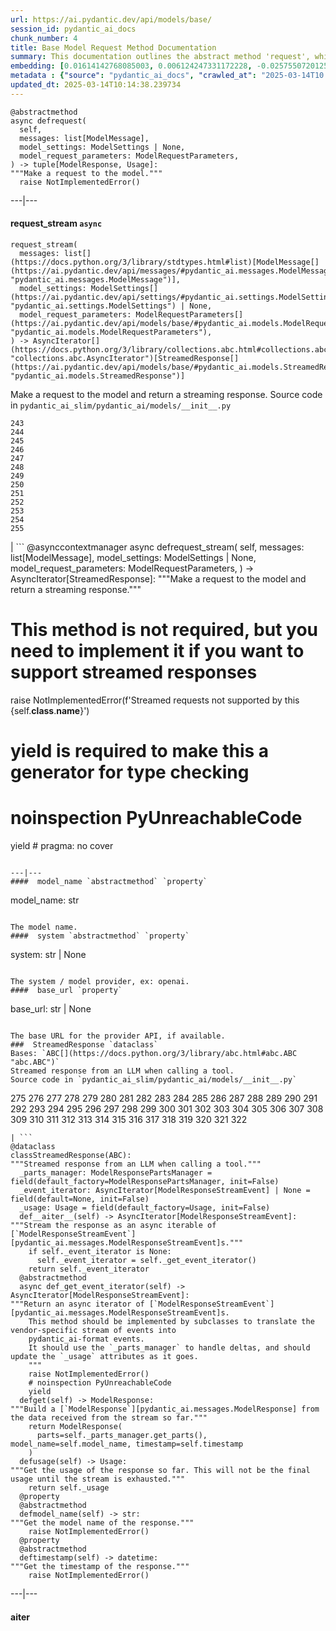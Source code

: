 ```yaml
---
url: https://ai.pydantic.dev/api/models/base/
session_id: pydantic_ai_docs
chunk_number: 4
title: Base Model Request Method Documentation
summary: This documentation outlines the abstract method 'request', which is intended to make asynchronous requests to a model, requiring a list of messages, optional model settings, and model request parameters. It also introduces 'request_stream', another asynchronous method that utilizes similar parameters to yield responses.
embedding: [0.01614142768085003, 0.006124247331172228, -0.02575507201254368, -0.04443639889359474, 0.013933849520981312, -0.01054533664137125, -0.061954595148563385, -0.02296592853963375, 0.009192305617034435, -0.02035481482744217, 0.012022989802062511, -0.056115198880434036, -0.0003927796788047999, -0.027535375207662582, -0.01476465817540884, -0.0016957400366663933, 0.018170975148677826, 0.02383234351873398, 0.027084365487098694, 0.07144955545663834, 0.039332859218120575, 0.009079553186893463, -0.009827280417084694, -0.012189151719212532, -0.0036229195538908243, 0.008254678919911385, -0.03945154696702957, 0.06447076052427292, -0.0536465086042881, -0.04002124443650246, 0.006848237942904234, -0.01880001462996006, -0.035914674401283264, -0.018610116094350815, 0.01616516523063183, -0.014052536338567734, -0.0210788045078516, 0.011043822392821312, -0.015642942860722542, 0.012462131679058075, 0.014266173355281353, -0.06693945080041885, 0.0006883844034746289, 0.007969830185174942, -0.01997501589357853, 0.03783740475773811, 0.005708843003958464, 0.030811136588454247, 0.02687072940170765, 0.03266265243291855, -0.007364526391029358, 0.02874598279595375, -0.009447482414543629, -0.037742454558610916, 0.02563638426363468, -0.023689918220043182, -0.02649093046784401, 0.02606365829706192, -0.003738639410585165, -0.052317213267087936, 0.011761878617107868, -0.0032876289915293455, -0.059248533099889755, -0.04332074150443077, -0.028532346710562706, -0.022336887195706367, -0.017446983605623245, 0.036935385316610336, -0.02717931568622589, -0.001522160368040204, -0.01757754012942314, 0.008041041903197765, -0.05293438583612442, 0.0021363652776926756, -0.039641447365283966, -0.0384545773267746, 0.006480308249592781, 0.02613486908376217, 0.007061874493956566, 0.010230816900730133, -0.001964269205927849, 0.02575507201254368, -0.010954806581139565, 0.007821471430361271, -0.001550348475575447, -0.007969830185174942, -0.08122935891151428, 0.0022535687312483788, -0.02075834944844246, -0.04135053977370262, -0.044650036841630936, 0.018562640994787216, -0.05260206386446953, 0.009227911941707134, 0.06955055892467499, 0.009839149191975594, -0.005708843003958464, -0.03142830729484558, 0.01806415617465973, 0.023511888459324837, 0.02603992074728012, -0.02760658785700798, -0.0420389249920845, -0.0172333475202322, 0.05136771872639656, 0.01398132462054491, 0.029671741649508476, -0.013304809108376503, -0.019678298383951187, -0.024853050708770752, -0.06385358422994614, 0.03669800981879234, 0.03862074017524719, -0.02494800090789795, -0.05151014402508736, -0.0018129433738067746, -0.041231852024793625, -0.0056554339826107025, -0.008189400658011436, -0.003575444919988513, -0.015975264832377434, 0.013114909641444683, 0.029814165085554123, 0.020188653841614723, -0.0004702970909420401, 0.012135742232203484, -0.0013530313735827804, -0.06024550274014473, -0.05492832884192467, -0.026229819282889366, 0.0691232904791832, -0.009987507946789265, 0.01284192968159914, -0.05402630567550659, -0.025826284661889076, 0.00881844200193882, -0.028461134061217308, 0.004952213726937771, -0.04040104150772095, -0.00544773181900382, 0.026182344183325768, -0.020247995853424072, -0.016402538865804672, 0.00440922100096941, 0.011939908377826214, 0.0017803044756874442, -0.01168473158031702, -0.012165414169430733, -0.017363904044032097, 0.0039671119302511215, 0.01997501589357853, 0.033517200499773026, -0.001688322052359581, 0.0003638497437350452, -0.020247995853424072, -0.03221164271235466, 0.009880689904093742, 0.029220731928944588, 0.009821346029639244, -0.0035576417576521635, -0.02843739651143551, 0.028698507696390152, -0.017850520089268684, 0.014313648454844952, -0.05459600314497948, 0.003148171817883849, -0.028200022876262665, -0.0037772126961499453, -0.04643034189939499, -0.037338919937610626, 0.012628293596208096, 0.043914176523685455, -0.018598247319459915, 0.017553802579641342, 0.02798638679087162, -0.039237912744283676, -0.0688384398818016, -0.059248533099889755, 0.004335041623562574, -0.06342631578445435, -0.021256836131215096, -0.004860231187194586, -0.07064247876405716, -0.055450551211833954, -0.03157073259353638, -0.018159106373786926, 0.017031580209732056, 0.026182344183325768, 0.022384362295269966, 0.028556084260344505, -0.019785117357969284, 0.06575258076190948, 0.02373739331960678, 6.685413973173127e-05, -0.041991449892520905, 0.007210233248770237, 0.008035107515752316, -0.0086522800847888, 0.04711872711777687, 0.024781838059425354, 0.04913640394806862, 0.04317831993103027, 0.04089953005313873, -0.08754350990056992, 0.007198364473879337, -0.005005622748285532, -0.03107224777340889, 0.068790964782238, -0.05435863137245178, 0.032401543110609055, 0.013292940333485603, -0.02879345789551735, 0.033564675599336624, -0.03304244950413704, -0.036650534719228745, 0.0061361161060631275, -0.029742954298853874, -0.0035398388281464577, -0.010284225456416607, 0.0051421127282083035, -0.01074710488319397, 0.06271418929100037, 0.03947528451681137, 0.0031363030429929495, -0.0211144108325243, 0.01513258833438158, -0.023333856835961342, -0.0344429574906826, -0.02796264924108982, -0.018182843923568726, 0.013245465233922005, -0.00023922842228785157, -0.018265923485159874, -0.04173033684492111, 0.015488648787140846, -0.05407378077507019, -0.0006865299073979259, 0.018123500049114227, 0.03033638931810856, -0.05440610647201538, 0.012379050254821777, -0.025565171614289284, -0.02758285030722618, 0.02566012181341648, 0.02687072940170765, 0.008230941370129585, 0.014859608374536037, -0.05905863270163536, 0.009043946862220764, 0.04866165667772293, 0.07159198075532913, -0.09153138846158981, -0.0028662902768701315, -0.006913515739142895, -0.03420558199286461, -0.012936878949403763, -0.036959122866392136, -0.006118312943726778, -0.0210669357329607, -0.024710625410079956, 0.007625637575984001, 0.03676922246813774, -0.06048287823796272, 0.017945468425750732, 0.010420715436339378, -0.014539153315126896, 0.004335041623562574, -0.021945219486951828, 0.04567074403166771, -0.01615329645574093, -0.02001062221825123, 0.014610365964472294, 0.02568385936319828, 0.0024672052823007107, -0.0537414588034153, 0.023333856835961342, 0.03254396468400955, 0.009512760676443577, 0.030075278133153915, -0.01951213739812374, 0.0382646769285202, 0.0043528443202376366, 0.03335103765130043, 0.02990911528468132, -0.017102790996432304, 0.019476531073451042, 0.0095958411693573, -0.0011112067149952054, 0.023583099246025085, 0.0077324556186795235, 0.018230317160487175, 0.0014917467487975955, 0.005964020267128944, -0.05293438583612442, 0.04645407944917679, -0.009726396761834621, 0.04018740728497505, 0.007233970798552036, -0.0033885128796100616, 0.0016675519291311502, 0.022847240790724754, -0.007121217902749777, -0.024247746914625168, 0.010646221227943897, -0.0015473812818527222, 0.04937377944588661, -0.002461270894855261, -0.007293314207345247, -0.0029805265367031097, -0.009275386109948158, 0.0537414588034153, 0.04253740981221199, -0.04106568917632103, -0.0011371695436537266, 0.0007403099443763494, -0.013601526618003845, 0.03425305709242821, -0.0019850395619869232, 0.032354068011045456, 0.0017179938731715083, 0.005394322797656059, 0.011560110375285149, -0.005818628706037998, -0.01800481230020523, 0.01611769013106823, 0.00603226525709033, 0.0016467816894873977, -0.036199524998664856, -0.04358185455203056, -0.01153637282550335, -0.014040668494999409, -0.023927291855216026, -0.04192023724317551, 0.0014012480387464166, 0.029220731928944588, -0.005910610780119896, -0.028152547776699066, -0.002274339087307453, 0.019096732139587402, 0.07491521537303925, -0.0024345663841813803, 0.005762252025306225, -0.06447076052427292, -0.0031452046241611242, -0.035890936851501465, 0.00956616923213005, 0.0421338714659214, 0.03147578239440918, -0.04248993471264839, 0.021007593721151352, 0.010082458145916462, 0.005100572481751442, 0.0173045601695776, 0.0015399634139612317, -0.024022242054343224, -0.030597500503063202, 0.028223760426044464, 0.0051183756440877914, -0.009839149191975594, 0.004972984082996845, -0.03529750555753708, 0.015369961969554424, -0.02649093046784401, -0.022692948579788208, -0.024853050708770752, 0.044650036841630936, -0.012925010174512863, -0.024781838059425354, -0.04135053977370262, -0.023476282134652138, 0.05108287185430527, 0.02720305323600769, -0.0017150266794487834, -0.03140456974506378, -0.02371365576982498, -0.02986164018511772, -0.014586628414690495, 0.021577291190624237, -0.020153047516942024, 0.038217201828956604, 0.04438892379403114, 0.007334854453802109, 0.009833214804530144, -0.018883096054196358, 0.015880316495895386, 0.028176285326480865, -0.023701786994934082, 0.003845457686111331, -0.023096483200788498, 0.014135617762804031, 0.032757602632045746, -0.04673892632126808, -0.010367306880652905, -0.02410532347857952, 0.03104851022362709, 0.014076273888349533, 0.030811136588454247, 0.010675892233848572, 0.05250711366534233, -0.006073805503547192, 0.02372552454471588, 0.02416466549038887, -0.002660071710124612, 0.033540938049554825, -0.004670332185924053, -0.0011431038146838546, 0.025185374543070793, 0.006444702390581369, 0.05217479169368744, 0.03244901821017265, 0.026538405567407608, -0.047403573989868164, 0.029007093980908394, -0.021363653242588043, 0.009281320497393608, -0.030122751370072365, 0.006569323595613241, 0.02912578172981739, 0.047759633511304855, 0.055023279041051865, -0.002016194863244891, -0.05991318076848984, -0.012984354048967361, -0.001298138638958335, -0.0023500018287450075, 0.060435403138399124, 0.019464662298560143, -0.06352126598358154, 0.026253556832671165, -0.034775279462337494, -0.0024226976092904806, -0.048899028450250626, 0.06238187104463577, -0.011115034110844135, 0.017328297719359398, 0.016248244792222977, -0.012379050254821777, -0.006777025759220123, 0.003041353542357683, -0.028247497975826263, 0.04099447652697563, -0.0021808729507029057, -0.0105275334790349, 0.03574851527810097, -0.019334107637405396, -6.008527634548955e-05, 0.020058097317814827, 0.031001035124063492, 0.014586628414690495, -0.0019390482921153307, 0.004275697749108076, 0.014408597722649574, -0.006207328289747238, -0.02192148193717003, -0.008747229352593422, -0.01266389898955822, 0.04742731153964996, 0.028508609160780907, 0.030217701569199562, -0.03567730262875557, -0.012438394129276276, -0.016212640330195427, -0.005593123380094767, 0.016758600249886513, -0.05013337358832359, -0.038881849497556686, 0.00378611427731812, 0.0011119485134258866, -0.025802547112107277, 0.030906086787581444, 0.02990911528468132, 0.019001783803105354, 0.0011416202178224921, 0.03033638931810856, -0.0011883532861247659, -0.0459081195294857, 0.03308992460370064, 0.00881844200193882, 0.02651466801762581, 0.004527907818555832, 0.006058969534933567, -0.02033107727766037, -0.056210145354270935, -0.006966924760490656, -0.04059094190597534, 0.03299497812986374, -0.0115304384380579, -0.06580005586147308, -0.044246502220630646, -0.02417653426527977, -0.007880814373493195, 0.00039055428351275623, 0.02264547348022461, -0.011328671127557755, 0.020615926012396812, -0.037054069340229034, -0.06409095972776413, 0.006468439474701881, 0.02179092727601528, -0.03031265176832676, -0.02689446695148945, -0.028983356431126595, -0.011358343064785004, 0.025850020349025726, 0.03919043764472008, 0.009821346029639244, 0.015085113234817982, 0.014574759639799595, 0.02227754332125187, 0.03311366215348244, -0.01998688466846943, 0.01381516270339489, 0.04379548877477646, 0.048519231379032135, -0.0008374848985113204, 0.012984354048967361, -0.001207639928907156, -0.015844710171222687, -0.023511888459324837, -0.0041184378787875175, 0.015381830744445324, -0.03387326002120972, -0.0038306217174977064, -0.00843864306807518, -0.03859700262546539, 0.006002593319863081, -0.009684856049716473, -0.02382047474384308, -0.002333682496100664, 0.0011816771002486348, 0.02687072940170765, 0.006741419900208712, 9.643316298024729e-05, -0.0012224757811054587, -0.00206812028773129, -0.0023069779854267836, 0.023618705570697784, -0.017399508506059647, -0.014918951317667961, -0.019749511033296585, -0.017031580209732056, 0.012723242864012718, -0.05606772378087044, -0.018194712698459625, -0.015096982009708881, 0.0191798135638237, 0.011245589703321457, -0.019298501312732697, 0.008533593267202377, -0.0015681515214964747, 0.02765406295657158, -0.0030101982410997152, 0.050370749086141586, -0.04384296387434006, -0.0043261400423944, 0.04460256174206734, -0.03983134403824806, -0.0037505081854760647, -0.021161885932087898, 0.00215713563375175, 0.0038068844005465508, 0.0004231932107359171, 0.041635386645793915, 0.01837274245917797, -0.02912578172981739, 0.0344666950404644, 0.034395482391119, 0.034656595438718796, -0.011488898657262325, 0.028152547776699066, 0.035439927130937576, 0.012355312705039978, -0.010978544130921364, -0.022538654506206512, -0.010782711207866669, -0.013530313968658447, 0.00826654676347971, -0.021992694586515427, -0.04192023724317551, 0.0005978855770081282, -0.009180436842143536, -0.04042477905750275, 0.004613955970853567, 0.022526785731315613, -0.024805575609207153, 0.005993691738694906, -0.008687885478138924, 0.04059094190597534, 0.00846831500530243, -0.006658338941633701, 0.04182528704404831, -0.01999875344336033, -0.009127027355134487, 0.013304809108376503, -0.019298501312732697, -0.021660370752215385, 0.03926164656877518, -0.007940158247947693, -0.042394984513521194, -0.014598497189581394, 0.06689197570085526, -0.006788894534111023, -0.031214671209454536, 0.05715964362025261, 0.00538245402276516, 0.0027401852421462536, 0.025019211694598198, 0.007447607349604368, -0.021256836131215096, 0.0008790253195911646, 0.013862637802958488, -0.009293189272284508, 0.0010348019422963262, -0.0384545773267746, -0.024853050708770752, 0.0010577975772321224, -0.04840054363012314, 0.011506701819598675, 0.04301215708255768, -0.017731832340359688, -0.01996314711868763, -0.01093700435012579, 0.03294750303030014, 0.01954774372279644, 0.023120220750570297, -0.014028799720108509, -0.017031580209732056, -0.0009569136891514063, -0.020829562097787857, 0.04823438450694084, 0.017162134870886803, 0.012201020494103432, 0.055023279041051865, 0.014598497189581394, -0.025114161893725395, 0.026752041652798653, 0.023559363558888435, -0.010652155615389347, -0.020022490993142128, -0.0067710913717746735, 0.01093700435012579, 0.0654677301645279, 0.048946503549814224, -0.00942967925220728, 0.011844959110021591, -0.03033638931810856, -0.02192148193717003, 0.02720305323600769, -0.0005452182376757264, -0.010800514370203018, 0.013079303316771984, -0.051937416195869446, 0.005418059881776571, 0.013862637802958488, 0.022692948579788208, -0.005231128074228764, -0.007762127555906773, 0.006955055985599756, 0.006266671698540449, 0.031998004764318466, -0.028105072677135468, 0.004949246533215046, -0.009631447494029999, 0.014479809440672398, -0.016972236335277557, 0.030573762953281403, 0.02763032540678978, 0.003269825829192996, -0.0017446983838453889, 0.010426649823784828, 0.01514445710927248, 0.02142299711704254, 0.030882349237799644, -0.007281445432454348, 0.008177531883120537, 0.009364401921629906, -7.747106428723782e-05, -0.023891685530543327, -0.03211669251322746, 0.06181217357516289, -0.0037505081854760647, 0.021339915692806244, -0.0537414588034153, -0.019785117357969284, -0.0026941942051053047, -0.051937416195869446, 0.02993285283446312, -0.002536933869123459, -0.018301529809832573, 0.03377830982208252, -0.023583099246025085, -0.045860644429922104, 0.009132961742579937, -0.026253556832671165, 0.030882349237799644, 0.012794454582035542, -0.04799700900912285, 0.0018307464197278023, 0.005124309565871954, -0.0653727799654007, -0.015215668827295303, -0.03921417519450188, -0.003106631338596344, 0.010432584211230278, 0.004750445950776339, -0.001185386092402041, 0.0004728933854494244, 0.0023796737659722567, 0.026609618216753006, -0.004038324113935232, -0.03976013511419296, 0.008391168899834156, -0.008391168899834156, 0.07368087023496628, -0.04372427985072136, -0.026348507031798363, 0.03940407186746597, 0.030526287853717804, 0.00189305713865906, 0.00094652856932953, -0.00440922100096941, 0.008230941370129585, -0.014907082542777061, -0.01170253474265337, 0.0017446983838453889, -0.030502550303936005, 0.006587126757949591, 0.05644752085208893, -0.0003063607437070459, 0.03152325749397278, -0.014586628414690495, 0.018705066293478012, -0.025541435927152634, -0.010064654983580112, -0.03368335962295532, -0.03073992393910885, -0.054216206073760986, -0.01305556669831276, -0.015488648787140846, 0.01989193633198738, -0.009073618799448013, -0.005637630820274353, -0.01571415364742279, 0.014847739599645138, 0.004539776593446732, -0.008106320165097713, -0.03332730010151863, 0.04403286427259445, -0.05298186093568802, -0.0061717224307358265, -0.01655683107674122, 0.007245839107781649, 0.003157073399052024, -0.002295109210535884, 0.02230128087103367, -0.018989915028214455, 0.012189151719212532, -0.010118063539266586, -0.03795609250664711, 0.0024864920414984226, -0.00312443426810205, -0.018194712698459625, 0.005477403290569782, 0.022764159366488457, -0.019476531073451042, -0.022538654506206512, -0.02611113339662552, 0.025826284661889076, 0.028176285326480865, -0.026633355766534805, -0.022384362295269966, -0.004688135348260403, 0.008539527654647827, 0.035083867609500885, 0.05535560101270676, -0.006545586045831442, 0.02377299964427948, 0.004100634716451168, 0.013874506577849388, -0.004335041623562574, 0.0383358895778656, -0.004794953390955925, -0.023108351975679398, 0.0007966862758621573, 0.01995127834379673, 0.004284599330276251, -0.027915174141526222, -0.00021308018767740577, -0.016758600249886513, -0.01685354858636856, -0.027725275605916977, 0.01300809159874916, 6.21252111159265e-05, 0.009489023126661777, 0.015619204379618168, -0.03771871700882912, 0.02960052900016308, -0.08099198341369629, -0.0036199523601680994, 0.03859700262546539, 0.0005088703474029899, 0.029291942715644836, 0.001980588771402836, -0.0041421749629080296, 0.011322736740112305, 0.009845083579421043, -0.03954649716615677, 0.01842021755874157, 0.01304369792342186, -0.011298999190330505, -0.038953062146902084, 0.05407378077507019, 0.017019711434841156, 0.0010006794473156333, -0.04018740728497505, 0.03985508158802986, -0.01991567201912403, 0.0015993068227544427, 0.012901273556053638, -0.053504083305597305, 0.03650810942053795, 0.013470971025526524, -0.030383862555027008, 0.010331700555980206, 0.012260363437235355, 0.03973639756441116, -0.03615204989910126, -0.012960616499185562, 0.021565422415733337, -0.009465285576879978, 0.016212640330195427, -0.051557619124650955, 0.043510641902685165, 0.010106194764375687, 0.015892185270786285, 0.01188056543469429, -0.020592188462615013, 0.002913764910772443, -0.024710625410079956, -0.021980825811624527, 0.009963770397007465, 0.03731518238782883, -0.016699256375432014, -0.026941942051053047, 0.009138896130025387, -0.03983134403824806, -0.023096483200788498, -0.024734362959861755, -0.027749013155698776, -0.04721367359161377, 0.022538654506206512, 0.017755569890141487, 0.05298186093568802, -0.052412163466215134, -0.028959618881344795, -0.03482275456190109, 0.016639912500977516, -0.00995190255343914, 0.0032282855827361345, 0.0005708101089112461, -0.011275261640548706, 0.010948872193694115, -0.017957337200641632, -0.0001910118298837915, -0.011138771660625935, -0.011109099723398685, -0.005542681086808443, 0.025588909164071083, -0.005640598013997078, -0.015963396057486534, 0.005002655554562807, 0.02145860344171524, -0.004613955970853567, 0.008355562575161457, 0.04346316680312157, -0.014384860172867775, 0.015476780012249947, 0.025019211694598198, 0.0052815699018538, 0.001637880108319223, 0.012782585807144642, -0.03871568664908409, -0.012343444861471653, 0.019488399848341942, -0.0072280364111065865, 0.006895712576806545, 0.05317176133394241, 0.02497173845767975, 0.015904054045677185, 0.011144706048071384, -0.038929324597120285, -0.038098517805337906, -0.017565671354532242, -0.015191931277513504, -0.00738826347514987, 0.014384860172867775, -0.009115158580243587, 0.0044151549227535725, 0.012901273556053638, -0.025137899443507195, -0.008236875757575035, 0.0038098515942692757, 0.006670207716524601, 0.020247995853424072, 0.007975764572620392, 0.017423246055841446, 0.04450761154294014, 0.013138647191226482, 0.007061874493956566, 0.004281632136553526, 0.028105072677135468, -0.024307090789079666, -0.012806323356926441, 0.08075461536645889, -0.007233970798552036, -0.018503297120332718, 0.025114161893725395, -0.01319799106568098, 0.02188587747514248, -0.017506327480077744, -0.002536933869123459, -0.008776901289820671, -0.0035457732155919075, 0.004367680288851261, 0.012509605847299099, -0.001131976954638958, -0.008403036743402481, 0.015227537602186203, 0.0421338714659214, -0.019262894988059998, 0.0051154084503650665, -0.032757602632045746, -0.0249954741448164, -0.005958085879683495, -0.015037639066576958, -0.028556084260344505, -0.03033638931810856, 0.015856578946113586, -0.02722679078578949, 0.035131342709064484, -0.012984354048967361, -0.04417528957128525, 0.02722679078578949, 0.017185872420668602, 0.012343444861471653, -0.007679046597331762, 0.0115423072129488, 0.02373739331960678, -0.015358093194663525, -0.021292442455887794, 0.013233596459031105, -0.004240091890096664, 0.005216292105615139, -0.02298966608941555, -0.025042949244379997, -0.02720305323600769, -0.01172627229243517, 0.006581192370504141, 0.025470223277807236, -0.004883968736976385, 0.005127276759594679, 0.0345379076898098, -0.01963082328438759, -0.009720462374389172, 0.0038780965842306614, -0.02836618572473526, 0.014313648454844952, -0.035914674401283264, 0.007868945598602295, 0.035819727927446365, 0.01287753600627184, 0.025019211694598198, 0.011120968498289585, 0.030051540583372116, -0.004548678174614906, 0.014824002049863338, 0.032757602632045746, -0.016188902780413628, 0.045480843633413315, 0.008871850557625294, 0.012735111638903618, 0.019393449649214745, 0.017387639731168747, -0.0014131166972219944, 0.038881849497556686, -0.0026674894616007805, 0.013506576418876648, -0.011566044762730598, 0.04296468198299408, -0.01493082009255886, -0.00488693593069911, -0.0007395681459456682, -0.0007121217786334455, 0.06176469847559929, 0.015417437069118023, -0.0460505411028862, 0.04023488238453865, 0.026277294382452965, 0.05981823056936264, 0.003978980705142021, 0.002993878675624728, 0.0011987383477389812, 0.02262173593044281, -0.029078306630253792, 0.006029298063367605, -0.027464164420962334, 0.003685230389237404, -0.010836119763553143, -0.023594968020915985, -0.01800481230020523, 0.013079303316771984, -0.042181346565485, -0.034775279462337494, -0.02722679078578949, -0.022787896916270256, 0.0005923221469856799, -0.01573789119720459, -0.01516819465905428, 0.02149420976638794, -0.010266422294080257, 0.02411719225347042, -0.022538654506206512, -0.004990786779671907, -0.017352035269141197, 0.03990255668759346, 0.017031580209732056, -4.51798623544164e-05, 0.03197426721453667, 0.0022120282519608736, -0.050370749086141586, 0.012028924189507961, 0.032828815281391144, -0.028105072677135468, 0.005889840889722109, -0.011192181147634983, 0.023618705570697784, -0.0013559985673055053, -0.007518819533288479, 0.0498010516166687, -0.023939160630106926, -0.02537527307868004, 0.025921232998371124, 0.028081336989998817, 0.018883096054196358, 0.02074648253619671, 0.034632857888936996, 0.0021808729507029057, -0.00652778334915638, 0.03399194777011871, 0.015975264832377434, 0.020936381071805954, 0.01571415364742279, -0.013245465233922005, -0.011156574822962284, 0.00158447097055614, 0.0021333983168005943, 0.02796264924108982, -0.0038365561049431562, 0.02264547348022461, 0.0022001597099006176, 0.025826284661889076, -0.005278602708131075, -0.01872880384325981, -0.024010373279452324, 0.01992754079401493, -0.00746541004627943, 0.06309399008750916, -0.03712528198957443, 0.006088641472160816, 0.011583847925066948, 0.03271012753248215, 0.009726396761834621, -0.005284537095576525, 0.012040792964398861, -0.029268205165863037, -0.0053260778076946735, 0.0025903431233018637, -0.03071618638932705, 0.00846238061785698, -0.03722023218870163, -0.055450551211833954, 0.04025861993432045, -0.019262894988059998, 0.010652155615389347, -0.012936878949403763, -0.009162633679807186, -0.005148047115653753, 0.007026268169283867, 0.04899397864937782, -0.013684607110917568, -0.012568949721753597, 0.013269202783703804, 0.0053260778076946735, 0.03176063299179077, -0.009358467534184456, 0.012284100987017155, -0.002637817757204175, -0.028484871610999107, 0.011388014070689678, -0.007198364473879337, 0.0015095497947186232, -0.00316300755366683, 0.03401568531990051, -0.01379142515361309, -0.047783371061086655, -0.005441797431558371, -0.0021007591858506203, -0.06034045293927193, 0.016972236335277557, 0.018598247319459915, 0.0062310658395290375, -0.013530313968658447, 0.025992445647716522, 0.010426649823784828, -0.012485869228839874, 0.000419855146901682, 0.004958148114383221, -0.014918951317667961, 0.002188290935009718, -0.001964269205927849, 0.006219197064638138, 0.04446013644337654, -0.025493960827589035, -0.004382516257464886, -0.009868821129202843, -0.02409345470368862, 0.0034448890946805477, 0.044650036841630936, -0.01267576776444912, 0.006207328289747238, 0.00430833688005805, -0.02077021822333336, -0.03287629038095474, -0.04678640142083168, -0.0037772126961499453, -0.019666429609060287, -0.025588909164071083, -0.0016007904196158051, -0.001254372880794108, -0.012794454582035542, 0.019013652577996254, -0.01153637282550335, 0.011613519862294197, 0.024615677073597908, -0.0006438767886720598, 0.00268529262393713, -0.007524753455072641, 0.06931319087743759, -0.006403161678463221, 0.038193464279174805, 0.012236625887453556, 0.022467441856861115, 0.0049314433708786964, 0.012319707311689854, 0.03610457479953766, 0.010165538638830185, -0.020046228542923927, -0.0020829562563449144, 0.024829313158988953, 0.022930322214961052, 0.02532779797911644, 0.031190935522317886, -0.017779307439923286, 0.025066686794161797, 0.014230567030608654, 0.02223006822168827, 0.04075710475444794, 0.02103133127093315, 0.016995973885059357, -0.0032401541247963905, -0.026918204501271248, 0.009168568067252636, -0.009880689904093742, 0.012450262904167175, 0.02065153233706951, 0.04802074655890465, 0.05602024868130684, 0.02142299711704254, -0.015488648787140846, -0.013898244127631187, -0.006824500393122435, -0.015488648787140846, 0.0012039309367537498, 0.004984852392226458, -0.03154699504375458, -0.011026019230484962, 0.015037639066576958, 0.030621238052845, 0.00032935632043518126, -0.010177407413721085, -0.013684607110917568, 0.011643191799521446, 0.02067526988685131, -0.010776776820421219, -0.009880689904093742, -0.008403036743402481, 0.013506576418876648, -0.011649126186966896, -0.002648202935233712, 0.012319707311689854, -0.017102790996432304, -0.002927117282524705, -0.005334978923201561, 0.015239406377077103, 0.028461134061217308, -0.009020209312438965, 0.0019004750065505505, -0.022372493520379066, 0.019262894988059998, -0.03631821274757385, 0.010177407413721085, 0.013316677883267403, -0.023262646049261093, 0.018681328743696213, -0.019844461232423782, -0.011132837273180485, 0.014337385073304176, -0.005317176226526499, 0.02487678825855255, 0.015215668827295303, -0.02459193952381611, -0.011192181147634983, 0.0005908385501243174, -0.023535626009106636, -0.026562143117189407, 0.03420558199286461, 0.019334107637405396, 0.012545212171971798, -0.006486242637038231, -0.021007593721151352, 0.011500767432153225, -0.047712162137031555, -0.0013181670801714063, 0.018681328743696213, -0.03555861487984657, 0.00013370827946346253, -0.012450262904167175, 0.04552831873297691, 0.006266671698540449, 0.030787399038672447, -0.006943187676370144, 0.017506327480077744, 0.00994596816599369, 0.0033855456858873367, -0.005783022381365299, 0.008011369965970516, 0.018657591193914413, 0.027321739122271538, 0.025778809562325478, 0.0026333669666200876, 0.04476872459053993, -0.0191679447889328, -0.0021304311230778694, -0.020390421152114868, -0.02297779731452465, -0.00633194949477911, 0.02568385936319828, 0.017150266095995903, 0.0077680619433522224, -0.006266671698540449, -0.014918951317667961, 0.01266389898955822, 0.004759347531944513, 0.006100510247051716, 0.01574975997209549, -0.0062488685362041, -0.03211669251322746, 0.009316926822066307, -0.0007662727148272097, 0.025517698377370834, -0.014040668494999409, 0.007269576657563448, -0.005088703706860542, 0.0021512012463063, -0.011833090335130692, -0.013221727684140205, 0.006587126757949591, -0.007934223860502243, 0.01072930172085762, 0.0006705813575536013, -0.027013152837753296, -0.005604992154985666, 0.014301779679954052, -0.01089546363800764, -0.017862388864159584, -0.014100011438131332, 0.016782337799668312, -0.015619204379618168, 0.01760127767920494, 0.00010412927076686174, -0.008408971130847931, 0.00652778334915638, 0.03997376933693886, -0.01569041609764099, -0.024425778537988663, 0.035511139780282974, 0.047807108610868454, -0.002713480731472373, -0.010990412905812263, 0.005581254605203867, -0.012568949721753597, 0.031190935522317886, -0.01570228487253189, 0.0035071999300271273, -0.015512386336922646, -0.024307090789079666, 0.005880939308553934, 0.009014274924993515, -0.01842021755874157, -0.03102477267384529, -0.004723741207271814, 0.006373490206897259, 0.0498010516166687, -0.007904551923274994, 0.01877627894282341, 0.014562890864908695, 0.027725275605916977, -0.04830559343099594, -0.0010896946769207716, -0.0096077099442482, 0.04942125082015991, 0.03185558319091797, 0.012580818496644497, -0.004186682868748903, -0.0017773372819647193, -0.028128810226917267, -0.02684699185192585, -0.03308992460370064, 0.0005096121458336711, -0.000535945815499872, 0.015358093194663525, 0.015559861436486244, 0.002588859526440501, 0.03487022966146469, -0.010070589371025562, -0.005177719052881002, -0.03940407186746597, 0.018633853644132614, -0.0016734862001612782, -0.02993285283446312, 0.03066871128976345, 0.0211262796074152, -0.008201269432902336, 0.0172452162951231, 0.03615204989910126, 0.053504083305597305, -0.0007035911548882723, -0.0024167634546756744, 0.007364526391029358, -0.022870978340506554, 0.02336946316063404, 0.014076273888349533, 0.007785865105688572, -0.004925508983433247, 0.022455573081970215, -0.013672738336026669, 0.001999875297769904, -0.05226973816752434, -0.005990724544972181, -0.00603226525709033, 0.009696724824607372, 0.021719714626669884, -0.006937253288924694, -0.0002746490645222366, 0.026585880666971207, -0.0022179626394063234, 0.0033440052065998316, 0.011126902885735035, -0.005002655554562807, 0.014028799720108509, -0.006871975492686033, 0.03176063299179077, -0.005996658932417631, 0.00378017988987267, 0.003056189278140664, 0.016699256375432014, 0.027013152837753296, 0.006788894534111023, 0.010480059310793877, 0.015904054045677185, -0.009097356349229813, 0.004682200960814953, -0.022360624745488167, -0.004435925278812647, -0.025873757898807526, 0.045053571462631226, -0.007744324393570423, 0.016639912500977516, 0.03233033046126366, -0.00632601510733366, 0.0172452162951231, 0.019725773483514786, 0.00859887059777975, 0.014372991397976875, -0.001258081872947514, -0.01513258833438158, 0.054263681173324585, 0.035795990377664566, 0.02831871062517166, 0.01285379845649004, -0.03218790516257286, 0.02148234099149704, 0.007406066637486219, -0.0036614928394556046, 0.016722993925213814, 0.028579821810126305, 0.026585880666971207, -0.03422931954264641, 0.014206829480826855, 0.023179564625024796, -0.023606836795806885, 0.010480059310793877, 0.028057599440217018, -0.027511639520525932, -0.01170846913009882, -0.025541435927152634, 0.009002406150102615, 0.03233033046126366, -0.028840932995080948, 0.011192181147634983, -0.004370647482573986, -0.0031956464517861605, -0.0003692277241498232, -0.01205266173928976, -0.023630574345588684, 0.026324769482016563, -0.011969580315053463, -0.01685354858636856, 0.009216043166816235, -0.007714652922004461, -0.005156948696821928, -0.014729052782058716, 0.04270356893539429, -0.030573762953281403, 0.02187400870025158, 0.0003638497437350452, -0.010450387373566628, 0.03572477772831917, -0.005011557135730982, -0.006753288209438324, -0.04346316680312157, 0.02834244817495346, -0.023286383599042892, 0.0039344727993011475, -0.031190935522317886, -0.015856578946113586, -0.03373083472251892, -0.02611113339662552, -0.01287753600627184, 0.007020334247499704, -0.003462692257016897, -0.01837274245917797, 0.014918951317667961, 0.0173045601695776, 0.0210550669580698, -0.0497535765171051, -0.014847739599645138, 0.013376020826399326, -0.03254396468400955, -0.021221229806542397, -0.009987507946789265, 0.02606365829706192, 0.0172096099704504, -5.693265484296717e-05, -0.01191023737192154, 0.015868447721004486, -0.012212889268994331, 0.010260487906634808, -0.0010169988963752985, 0.010046851821243763, -0.006296343635767698, 0.02378486841917038, -0.008165663108229637, -0.016212640330195427, -0.0014131166972219944, 0.02037855237722397, -0.0011379113420844078, -0.0057711536064744, -0.01090139802545309, -0.0006791119812987745, 0.042015187442302704, 0.016639912500977516, -0.009833214804530144, 0.014645971357822418, 0.03534497693181038, -0.004895837511867285, -0.004029422532767057, -0.015227537602186203, -0.03921417519450188, -0.005053097382187843, -0.01874067261815071, 0.009138896130025387, 0.056542471051216125, -0.018218448385596275, -0.013518445193767548, -0.010853922925889492, -0.024829313158988953, 0.007121217902749777, 0.03752882033586502, 0.03724396973848343, -0.02641971781849861, -0.013447233475744724, -0.0019271796336397529, -0.009536497294902802, 0.0016482652863487601, -0.02143486589193344, 0.008165663108229637, -0.009524629451334476, 0.04718993604183197, 0.02228941209614277, 0.03676922246813774, -0.01690102368593216, 0.015500517562031746, -0.0042371246963739395, 0.013601526618003845, -0.007239904720336199, 0.014574759639799595, -0.019808854907751083, 0.031998004764318466, 0.022348755970597267, -0.009032078087329865, 0.001817394164390862, -0.030051540583372116, -0.01608208380639553, -0.02103133127093315, 0.019796986132860184, 0.0013508059782907367, 0.023642443120479584, -0.020176785066723824, 0.035131342709064484, 0.028627296909689903, 0.018467692658305168, -0.01187463104724884, 0.009435613639652729, 0.011186246760189533, 0.012925010174512863]
metadata : {"source": "pydantic_ai_docs", "crawled_at": "2025-03-14T10:14:38.239734", "url_path": "/api/models/base/", "chunk_size": 4839}
updated_dt: 2025-03-14T10:14:38.239734
---
```

```
@abstractmethod
async defrequest(
  self,
  messages: list[ModelMessage],
  model_settings: ModelSettings | None,
  model_request_parameters: ModelRequestParameters,
) -> tuple[ModelResponse, Usage]:
"""Make a request to the model."""
  raise NotImplementedError()

```
  
---|---  
####  request_stream `async`
```
request_stream(
  messages: list[](https://docs.python.org/3/library/stdtypes.html#list)[ModelMessage[](https://ai.pydantic.dev/api/messages/#pydantic_ai.messages.ModelMessage "pydantic_ai.messages.ModelMessage")],
  model_settings: ModelSettings[](https://ai.pydantic.dev/api/settings/#pydantic_ai.settings.ModelSettings "pydantic_ai.settings.ModelSettings") | None,
  model_request_parameters: ModelRequestParameters[](https://ai.pydantic.dev/api/models/base/#pydantic_ai.models.ModelRequestParameters "pydantic_ai.models.ModelRequestParameters"),
) -> AsyncIterator[](https://docs.python.org/3/library/collections.abc.html#collections.abc.AsyncIterator "collections.abc.AsyncIterator")[StreamedResponse[](https://ai.pydantic.dev/api/models/base/#pydantic_ai.models.StreamedResponse "pydantic_ai.models.StreamedResponse")]

```

Make a request to the model and return a streaming response.
Source code in `pydantic_ai_slim/pydantic_ai/models/__init__.py`
```
243
244
245
246
247
248
249
250
251
252
253
254
255
```
| ```
@asynccontextmanager
async defrequest_stream(
  self,
  messages: list[ModelMessage],
  model_settings: ModelSettings | None,
  model_request_parameters: ModelRequestParameters,
) -> AsyncIterator[StreamedResponse]:
"""Make a request to the model and return a streaming response."""
  # This method is not required, but you need to implement it if you want to support streamed responses
  raise NotImplementedError(f'Streamed requests not supported by this {self.__class__.__name__}')
  # yield is required to make this a generator for type checking
  # noinspection PyUnreachableCode
  yield # pragma: no cover

```
  
---|---  
####  model_name `abstractmethod` `property`
```
model_name: str[](https://docs.python.org/3/library/stdtypes.html#str)

```

The model name.
####  system `abstractmethod` `property`
```
system: str[](https://docs.python.org/3/library/stdtypes.html#str) | None

```

The system / model provider, ex: openai.
####  base_url `property`
```
base_url: str[](https://docs.python.org/3/library/stdtypes.html#str) | None

```

The base URL for the provider API, if available.
###  StreamedResponse `dataclass`
Bases: `ABC[](https://docs.python.org/3/library/abc.html#abc.ABC "abc.ABC")`
Streamed response from an LLM when calling a tool.
Source code in `pydantic_ai_slim/pydantic_ai/models/__init__.py`
```
275
276
277
278
279
280
281
282
283
284
285
286
287
288
289
290
291
292
293
294
295
296
297
298
299
300
301
302
303
304
305
306
307
308
309
310
311
312
313
314
315
316
317
318
319
320
321
322
```
| ```
@dataclass
classStreamedResponse(ABC):
"""Streamed response from an LLM when calling a tool."""
  _parts_manager: ModelResponsePartsManager = field(default_factory=ModelResponsePartsManager, init=False)
  _event_iterator: AsyncIterator[ModelResponseStreamEvent] | None = field(default=None, init=False)
  _usage: Usage = field(default_factory=Usage, init=False)
  def__aiter__(self) -> AsyncIterator[ModelResponseStreamEvent]:
"""Stream the response as an async iterable of [`ModelResponseStreamEvent`][pydantic_ai.messages.ModelResponseStreamEvent]s."""
    if self._event_iterator is None:
      self._event_iterator = self._get_event_iterator()
    return self._event_iterator
  @abstractmethod
  async def_get_event_iterator(self) -> AsyncIterator[ModelResponseStreamEvent]:
"""Return an async iterator of [`ModelResponseStreamEvent`][pydantic_ai.messages.ModelResponseStreamEvent]s.
    This method should be implemented by subclasses to translate the vendor-specific stream of events into
    pydantic_ai-format events.
    It should use the `_parts_manager` to handle deltas, and should update the `_usage` attributes as it goes.
    """
    raise NotImplementedError()
    # noinspection PyUnreachableCode
    yield
  defget(self) -> ModelResponse:
"""Build a [`ModelResponse`][pydantic_ai.messages.ModelResponse] from the data received from the stream so far."""
    return ModelResponse(
      parts=self._parts_manager.get_parts(), model_name=self.model_name, timestamp=self.timestamp
    )
  defusage(self) -> Usage:
"""Get the usage of the response so far. This will not be the final usage until the stream is exhausted."""
    return self._usage
  @property
  @abstractmethod
  defmodel_name(self) -> str:
"""Get the model name of the response."""
    raise NotImplementedError()
  @property
  @abstractmethod
  deftimestamp(self) -> datetime:
"""Get the timestamp of the response."""
    raise NotImplementedError()

```
  
---|---  
####  __aiter__